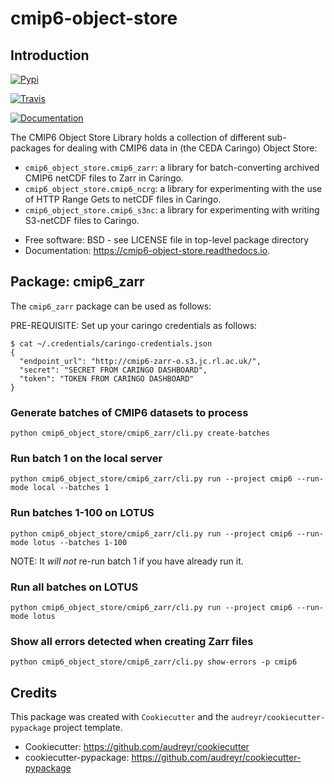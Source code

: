 # cmip6-object-store

## Introduction

[![Pypi](https://img.shields.io/pypi/v/cmip6-object-store.svg)](https://pypi.python.org/pypi/cmip6-object-store)

[![Travis](https://img.shields.io/travis/cedadev/cmip6-object-store.svg)](https://travis-ci.org/cedadev/cmip6-object-store)

[![Documentation](https://readthedocs.org/projects/cmip6-object-store/badge/?version=latest)](https://cmip6-object-store.readthedocs.io/en/latest/?badge=latest)

The CMIP6 Object Store Library holds a collection of different sub-packages for dealing with CMIP6 data in (the CEDA Caringo) Object Store:

 - `cmip6_object_store.cmip6_zarr`: a library for batch-converting archived CMIP6 netCDF files to Zarr in Caringo.
 - `cmip6_object_store.cmip6_ncrg`: a library for experimenting with the use of HTTP Range Gets to netCDF files in Caringo.
 - `cmip6_object_store.cmip6_s3nc`: a library for experimenting with writing S3-netCDF files to Caringo.

* Free software: BSD - see LICENSE file in top-level package directory
* Documentation: https://cmip6-object-store.readthedocs.io.

## Package: cmip6_zarr

The `cmip6_zarr` package can be used as follows:

PRE-REQUISITE: Set up your caringo credentials as follows:

```
$ cat ~/.credentials/caringo-credentials.json
{
  "endpoint_url": "http://cmip6-zarr-o.s3.jc.rl.ac.uk/",
  "secret": "SECRET FROM CARINGO DASHBOARD",
  "token": "TOKEN FROM CARINGO DASHBOARD"
}
```

### Generate batches of CMIP6 datasets to process

```
python cmip6_object_store/cmip6_zarr/cli.py create-batches
```

### Run batch 1 on the local server

```
python cmip6_object_store/cmip6_zarr/cli.py run --project cmip6 --run-mode local --batches 1
```

### Run batches 1-100 on LOTUS

```
python cmip6_object_store/cmip6_zarr/cli.py run --project cmip6 --run-mode lotus --batches 1-100
```

NOTE: It _will not_ re-run batch 1 if you have already run it.

### Run all batches on LOTUS

```
python cmip6_object_store/cmip6_zarr/cli.py run --project cmip6 --run-mode lotus
```

### Show all errors detected when creating Zarr files

```
python cmip6_object_store/cmip6_zarr/cli.py show-errors -p cmip6
```

## Credits

This package was created with `Cookiecutter` and the `audreyr/cookiecutter-pypackage` project template.

 * Cookiecutter: https://github.com/audreyr/cookiecutter
 * cookiecutter-pypackage: https://github.com/audreyr/cookiecutter-pypackage
